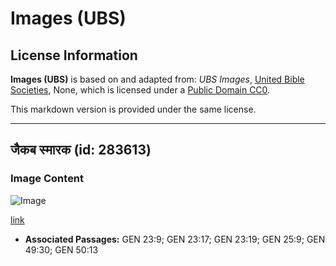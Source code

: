# Images (UBS)

## License Information

**Images (UBS)** is based on and adapted from: _UBS Images_, [United Bible Societies](https://unitedbiblesocieties.org/), None, which is licensed under a [Public Domain CC0](https://creativecommons.org/public-domain/cc0/).

This markdown version is provided under the same license.



--------------------------------

## जैकब स्मारक (id: 283613)

### Image Content

![Image](https://cdn.aquifer.bible/aquifer-content/resources/Media/WEB-0543_jacob_cenotaph.jpg)

[link](https://cdn.aquifer.bible/aquifer-content/resources/Media/WEB-0543_jacob_cenotaph.jpg)

* **Associated Passages:** GEN 23:9; GEN 23:17; GEN 23:19; GEN 25:9; GEN 49:30; GEN 50:13

